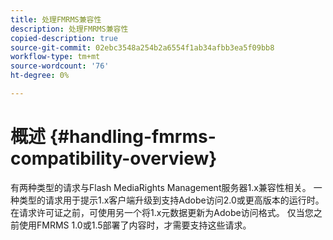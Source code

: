 ```yaml
---
title: 处理FMRMS兼容性
description: 处理FMRMS兼容性
copied-description: true
source-git-commit: 02ebc3548a254b2a6554f1ab34afbb3ea5f09bb8
workflow-type: tm+mt
source-wordcount: '76'
ht-degree: 0%

---
```


# 概述 {#handling-fmrms-compatibility-overview}

有两种类型的请求与Flash MediaRights Management服务器1.x兼容性相关。 一种类型的请求用于提示1.x客户端升级到支持Adobe访问2.0或更高版本的运行时。 在请求许可证之前，可使用另一个将1.x元数据更新为Adobe访问格式。 仅当您之前使用FMRMS 1.0或1.5部署了内容时，才需要支持这些请求。
